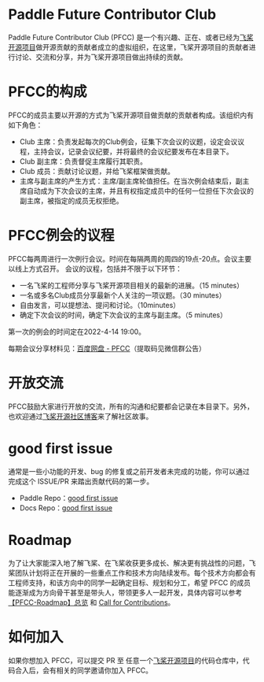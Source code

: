 # Paddle Future Contributor Club

Paddle Future Contributor Club (PFCC) 是一个有兴趣、正在、或者已经为[飞桨开源项目](https://github.com/PaddlePaddle/Paddle/)做开源贡献的贡献者成立的虚拟组织，在这里，飞桨开源项目的贡献者进行讨论、交流和分享，并为飞桨开源项目做出持续的贡献。

# PFCC的构成

PFCC的成员主要以开源的方式为飞桨开源项目做贡献的贡献者构成。该组织内有如下角色：

- Club 主席：负责发起每次的Club例会，征集下次会议的议题，设定会议议程，主持会议，记录会议纪要，并将最终的会议纪要发布在本目录下。
- Club 副主席：负责督促主席履行其职责。
- Club 成员：贡献讨论议题，并给飞桨框架做贡献。
- 主席与副主席的产生方式：主席/副主席轮值担任。在当次例会结束后，副主席自动成为下次会议的主席，并且有权指定成员中的任何一位担任下次会议的副主席，被指定的成员无权拒绝。

# PFCC例会的议程

PFCC每两周进行一次例行会议。时间在每隔两周的周四的19点-20点。会议主要以线上方式召开。
会议的议程，包括并不限于以下环节：

- 一名飞桨的工程师分享与飞桨开源项目相关的最新的进展。（15 minutes）
- 一名或多名Club成员分享最新个人关注的一项议题。（30 minutes）
- 自由发言，可以提想法、提问和讨论。（10minutes）
- 确定下次会议的时间，确定下次会议的主席与副主席。（5 minutes）

第一次的例会的时间定在2022-4-14 19:00。

每期会议分享材料见：[百度网盘 - PFCC](https://pan.baidu.com/s/16vAVoXpCgdrrRK5e_-w7Ig)（提取码见微信群公告）

# 开放交流

PFCC鼓励大家进行开放的交流，所有的沟通和纪要都会记录在本目录下。另外，也欢迎通过[飞桨开源社区博客](https://pfcc.blog/)来了解社区故事。

# good first issue

通常是一些小功能的开发、bug 的修复或之前开发者未完成的功能，你可以通过完成这个 ISSUE/PR 来踏出贡献代码的第一步。
- Paddle Repo：[good first issue](https://github.com/PaddlePaddle/Paddle/labels/good%20first%20issue) 
- Docs Repo：[good first issue](https://github.com/PaddlePaddle/docs/labels/good%20first%20issue)

# Roadmap

为了让大家能深入地了解飞桨、在飞桨收获更多成长、解决更有挑战性的问题，飞桨团队计划将正在开展的一些重点工作和技术方向陆续发布。每个技术方向都会有工程师支持，和该方向中的同学一起确定目标、规划和分工，希望 PFCC 的成员能逐渐成为方向骨干甚至是带头人，带领更多人一起开发，具体内容可以参考 [【PFCC-Roadmap】总览](https://github.com/PaddlePaddle/Paddle/issues/42571) 和 [Call for Contributions](call-for-contributions/README.md)。

# 如何加入

如果你想加入 PFCC，可以提交 PR 至 任意一个[飞桨开源项目](https://github.com/PaddlePaddle)的代码仓库中，代码合入后，会有相关的同学邀请你加入 PFCC。
